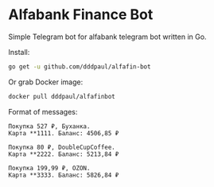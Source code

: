 Alfabank Finance Bot
=========

Simple Telegram bot for alfabank telegram bot written in Go.

Install:

```bash
go get -u github.com/dddpaul/alfafin-bot
```

Or grab Docker image:

```bash
docker pull dddpaul/alfafinbot
```

Format of messages:

```
Покупка 527 ₽, Буханка.
Карта **1111. Баланс: 4506,85 ₽

Покупка 80 ₽, DoubleCupCoffee.
Карта **2222. Баланс: 5213,84 ₽

Покупка 199,99 ₽, OZON.
Карта **3333. Баланс: 5826,84 ₽
```
